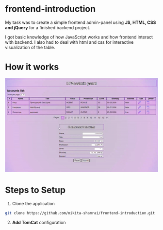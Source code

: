 # frontend-introduction
My task was to create a simple frontend admin-panel using **JS, HTML, CSS and jQuery** for a finished backend project.

I got basic knowledge of how JavaScript works and how frontend interact with backend.
I also had to deal with html and css for interactive visualization of the table.
# How it works
![admin-panel](admin-panel.gif)

# Steps to Setup
1. Clone the application

```bash
git clone https://github.com/nikita-shamrai/frontend-introduction.git
```
2. **Add TomCat** configuration

